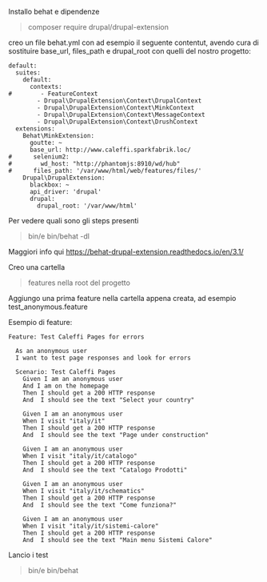 
Installo behat e dipendenze

> composer require drupal/drupal-extension


creo un file behat.yml
con ad esempio il seguente contentut, avendo cura di sostituire base_url, files_path e drupal_root con quelli del nostro progetto:

```
default:
  suites:
    default:
      contexts:
#        - FeatureContext
        - Drupal\DrupalExtension\Context\DrupalContext
        - Drupal\DrupalExtension\Context\MinkContext
        - Drupal\DrupalExtension\Context\MessageContext
        - Drupal\DrupalExtension\Context\DrushContext
  extensions:
    Behat\MinkExtension:
      goutte: ~
      base_url: http://www.caleffi.sparkfabrik.loc/
#      selenium2:
#        wd_host: "http://phantomjs:8910/wd/hub"
#      files_path: '/var/www/html/web/features/files/'
    Drupal\DrupalExtension:
      blackbox: ~
      api_driver: 'drupal'
      drupal:
        drupal_root: '/var/www/html'
```

Per vedere quali sono gli steps presenti
>bin/e bin/behat -dl

Maggiori info qui https://behat-drupal-extension.readthedocs.io/en/3.1/

Creo una cartella
> features
nella root del progetto

Aggiungo una prima feature nella cartella appena creata, ad esempio test_anonymous.feature

Esempio di feature:

```
Feature: Test Caleffi Pages for errors

  As an anonymous user
  I want to test page responses and look for errors

  Scenario: Test Caleffi Pages
    Given I am an anonymous user
    And I am on the homepage
    Then I should get a 200 HTTP response
    And  I should see the text "Select your country"

    Given I am an anonymous user
    When I visit "italy/it"
    Then I should get a 200 HTTP response
    And  I should see the text "Page under construction"

    Given I am an anonymous user
    When I visit "italy/it/catalogo"
    Then I should get a 200 HTTP response
    And  I should see the text "Catalogo Prodotti"

    Given I am an anonymous user
    When I visit "italy/it/schematics"
    Then I should get a 200 HTTP response
    And  I should see the text "Come funziona?"

    Given I am an anonymous user
    When I visit "italy/it/sistemi-calore"
    Then I should get a 200 HTTP response
    And  I should see the text "Main menu Sistemi Calore"
```

Lancio i test
> bin/e bin/behat

